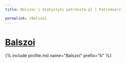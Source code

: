 ```yaml
---
title: Balszoi | Statystyki patronite.pl | Patromierz

permalink: /Balszoi
---
```


# [Balszoi](https://patronite.pl/Balszoi)

{% include profile.md name="Balszoi" prefix="b" %}
